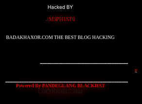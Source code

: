 
<html><head><center><title>Hacked By MNHBLOG </title><meta http-equiv="Content-Type" content="text/html; charset=utf-8"><meta property="og:title" content=""><meta property="og:description" content="MAGELANG1337"/><meta content="" name="Abstract"><meta name=""><meta charset="utf-8"><meta name="viewport" content="width=device-width, initial-scale=1">
<link rel="stylesheet" href="https://maxcdn.bootstrapcdn.com/bootstrap/3.3.7/css/bootstrap.min.css">
<script type="text/javascript" src="js/bootstrap.min.js"></script>
<script type="text/javascript" src="js/jquery.js"></script>
<script type="text/javascript" src="js/jquery-1.10.2.min.js.download"></script>
<script src="https://ajax.googleapis.com/ajax/libs/jquery/3.1.1/jquery.min.js"></script>
<script src="https://maxcdn.bootstrapcdn.com/bootstrap/3.3.7/js/bootstrap.min.js"></script>
<style type="text/css">/* latin */ @font-face { font-family: 'Iceberg'; font-style: normal; font-weight: 400; src: local('Iceberg'), local('Iceberg-Regular'), url(https://fonts.gstatic.com/s/iceberg/v7/8QIJdijAiM7o-qnZiI8EqprnEO0.woff2) format('woff2'); unicode-range: U+0000-00FF, U+0131, U+0152-0153, U+02BB-02BC, U+02C6, U+02DA, U+02DC, U+2000-206F, U+2074, U+20AC, U+2122, U+2191, U+2193, U+2212, U+2215, U+FEFF, U+FFFD; }</style>
<style type="text/css">/* latin */@font-face { font-family: 'Wallpoet'; font-style: normal; font-weight: 400; src: local('Wallpoet'), url(https://fonts.gstatic.com/s/wallpoet/v11/f0X10em2_8RnXVVdUObp58Tt868H.woff2) format('woff2'); unicode-range: U+0000-00FF, U+0131, U+0152-0153, U+02BB-02BC, U+02C6, U+02DA, U+02DC, U+2000-206F, U+2074, U+20AC, U+2122, U+2191, U+2193, U+2212, U+2215, U+FEFF, U+FFFD;}</style>
<style type="text/css"> @import url('https://fonts.googleapis.com/css?family=Nunito');@import url('https://fonts.googleapis.com/css?family=Poiret+One');body, html {height: 100%;background-repeat: no-repeat; /*background-image: linear-gradient(rgb(12, 97, 33),rgb(104, 145, 162));*/background:black;position: relative;}#particles-js{ width: 100%; height: 100%; background-size: cover; background-position: 50% 50%; position: fixed; top: 0px; z-index:1;}h1{font:1.5em Cinzel,serif;font-weight:400;letter-spacing:.35em;text-shadow:0 0 25px rgba(254,254,255,.85);width:70%} } footer { margin: 20%; } #a { onmousedown:stop; animation-name: rotate ; animation-duration: 5s; animation-play-state: running; animation-timing-function: linear; animation-iteration-count: infinite; opacity: 1.0;filter: alpha(opacity=50);} img:hover {opacity: 1.0;filter: alpha(opacity=100);} @keyframes rotate{ 10% {transform:rotateY(36deg)} 20% {transform:rotateY(72deg)} 30% {transform:rotateY(108deg)} 40% {transform:rotateY(144deg)} 50% {transform:rotateY(180deg)} 60% {transform:rotateY(216deg)} 70% {transform:rotateY(252deg)} 80% {transform:rotateY(288deg)} 90% {transform:rotateY(324deg)} 100% {transform:rotateY(360deg)} }</style></head><body><frame width="0" height="0" scrolling="no" frameborder="no" allow="autoplay" src="https://api.soundcloud.com/tracks/621629952/stream?client_id=a3e059563d7fd3372b49b37f00a00bcf"></iframe><body background="http://i50.tinypic.com/154x5s1.gif &#10;" title="MAGELANG1337" bgcolor="black"><iframe width="0" height="0" src="https://2.top4top.net/m_1233zuxl00.mp3" frameborder="0" allowfullscreen></iframe> 
<style type="text/css">.blink_me{font-size:40px;-webkit-animation-name:blinker;-webkit-animation-duration:2s;-webkit-animation-timing-function:linear;-webkit-animation-iteration-count:infinite;-moz-animation-name:blinker;-moz-animation-duration:2s;-moz-animation-timing-function:linear;-moz-animation-iteration-count:infinite;animation-name:blinker;animation-duration:1s;animation-timing-function:linear;animation-iteration-count:infinite;}@-moz-keyframes blinker{0% {opacity:1.0;}50% {opacity:0.0;}100% {opacity:1.0;}}@-webkit-keyframes blinker{ 0% {opacity:1.0;}50% {opacity:0.0;}100% {opacity:1.0;}}@keyframes blinker{0% {opacity:1.0;}50% {opacity:0.0;}100% {opacity:1.0;}}</style><blink>
<p><br><br><br><br><center></b><font size="3,5"<font color="white">Hacked BY <br><br><span class="blink_me"><font size="4" color="Red" face="Wallpoet" style="text-shadow: 5px 0px 30px red;">./M3PH1ST0</font></center></span><br><br><center><font size="1" color="grey" face="Iceberg"> </font><font size="3"<color="red" face="Iceberg">BADAKHAXOR.COM THE BEST BLOG HACKING</span></font> <font size="1" color="grey" face="Iceberg"> <span style="color:white;" id="12"></span></font></center> 
<b><b><div id="particles-js">	<canvas class="particles-js-canvas-el" style="width: 100%; height: 100%;" width="1365" height="949"></canvas></div>
<!--<script type="text/javascript" src="https://cdnjs.cloudflare.com/ajax/libs/particles.js/2.0.0/particles.min.js"></script>-->
<script type="text/javascript">$.getScript("https://cdnjs.cloudflare.com/ajax/libs/particles.js/2.0.0/particles.min.js", function(){ particlesJS('particles-js', { "particles": { "number": { "value": 80, "density": { "enable": true, "value_area": 800 } }, "color": { "value": "#ffffff" }, "shape": { "type": "circle", "stroke": { "width": 0, "color": "#000000" }, "polygon": { "nb_sides": 5 }, "image": { "width": 100, "height": 100 } }, "opacity": { "value": 0.5, "random": false, "anim": { "enable": false, "speed": 1, "opacity_min": 0.1, "sync": false } }, "size": { "value": 5, "random": true, "anim": { "enable": false, "speed": 40, "size_min": 0.1, "sync": false } }, "line_linked": { "enable": true, "distance": 150, "color": "#ffffff", "opacity": 0.4, "width": 1 }, "move": { "enable": true, "speed": 6, "direction": "none", "random": false, "straight": false, "out_mode": "out", "attract": { "enable": false, "rotateX": 600, "rotateY": 1200 } } }, "interactivity": { "detect_on": "canvas", "events": { "onhover": { "enable": true, "mode": "repulse" }, "onclick": { "enable": true, "mode": "push" }, "resize": true }, "modes": { "grab": { "distance": 400, "line_linked": { "opacity": 1 } }, "bubble": { "distance": 400, "size": 40, "duration": 2, "opacity": 8, "speed": 3 }, "repulse": { "distance": 200 }, "push": { "particles_nb": 4 }, "remove": { "particles_nb": 2 } } }, "retina_detect": true, "config_demo": { "hide_card": false, "background_color": "#b61924", "background_image": "", "background_position": "50% 50%", "background_repeat": "no-repeat", "background_size": "cover" } } );}); </script>
<script> // This script and many more from// http://rainbow.arch.scriptmania.comif (document.getElementById){// Plenty of black gives a better sparkle effect.showerCol=new Array('#000000','#ff0000','#ffffff','#000000','#00ff00','#ff00ff','#ffffff','#ffa500','#000000','#fff000');launchCol=new Array('#ffff00','#ff00ff','#00ffff','#ffffff','#ff8000');runSpeed=70; //setTimeout speed.// *** DO NOT EDIT BELOW ***var yPos=200;var xPos=200;var explosionSize=200;var launchColour='#ffff80';var timer=null;var dims=8;var evn=360/14;firework=new Array();var ieType=(typeof window.innerWidth != 'number');var ieRef=((ieType) && (document.compatMode) && (document.compatMode.indexOf("CSS") != -1))?document.documentElement:document.body;thisStep=0;step=5;for (i=0; i < 14; i++){document.write(' <div id="sparks'+i+'" style="position:absolute;top:0px;left:0px;border-radius:50%;height:'+dims+'px;width:'+dims+';font-size:'+dims+';background-color:'+launchColour+'"> &lt;\/div&gt;'); firework=document.getElementById(&quot;sparks&quot;+i).style; } function winDims(){ winH=(ieType)?ieRef.clientHeight:window.innerHeight; winW=(ieType)?ieRef.clientWidth:window.innerWidth; bestFit=(winW &gt;= winH)?winH:winW; } winDims(); window.onresize=new Function(&quot;winDims()&quot;); function Reset(){ var dsy=(ieType)?ieRef.scrollTop:window.pageYOffset; thisStep=-1; launchColour = launchCol[Math.floor(Math.random()*launchCol.length)]; explosionSize=Math.round(100+Math.random()*(bestFit/4)); yPos = explosionSize+Math.round(Math.random()*(winH-(explosionSize*2.2)))+dsy; xPos = explosionSize+Math.round(Math.random()*(winW-(explosionSize*2.2))); for (i=0; i &lt; 14; i++){ firework.backgroundColor=launchColour; firework.width=dims+&quot;px&quot;; firework.height=dims+&quot;px&quot;; firework.fontSize=dims+&quot;px&quot;; } Fireworks(); } function Fireworks(){ thisStep+=step; timer=setTimeout(&quot;Fireworks()&quot;,runSpeed); for (i=0; i &lt; 14; i++){ firework.top = yPos + explosionSize * Math.sin(i*evn*Math.PI/180)*Math.sin(thisStep/100)+&quot;px&quot;; firework.left= xPos + explosionSize * Math.cos(i*evn*Math.PI/180)*Math.sin(thisStep/100)+&quot;px&quot;; if (thisStep &gt; 100){ var dims_change=(explosionSize &lt; 150)?dims:Math.round(dims+Math.random()*2); firework.backgroundColor=showerCol[Math.floor(Math.random()*showerCol.length)]; firework.width=dims_change+&quot;px&quot;; firework.height=dims_change+&quot;px&quot;; firework.fontSize=dims_change+&quot;px&quot;; } } if (thisStep &gt; 140){ clearTimeout(timer); Reset(); } } window.onload=Fireworks; } </div> </script></b>
<br><br>
<center><br/></center><marquee scrollamount="30" behavior="alternate" width="100%"><font size="3" <font color="white">______________________________________</font> </marquee></font> <center><font size="1" color="lightblue"><marquee width="100%"><b><u>

<br>
<font face="iceberg" size="2px" color="red">Pandeglang BlackHat |
    <font size="2px" color="white" face="Iceberg"> Thank You WansFTnXyZ And All Member Pandeglang Blackhat </font><br>

</b></u></marquee></center><marquee scrollamount="30" behavior="alternate" width="100%"><font size="3"><font color="white">_____________________________________________________</font></marquee></font></body></font>
 <br><span class="blink_me"><font size="3" color="Red" face="Wallpoet" style="text-shadow: 5px 0px 27px red;">Powered By PANDEGLANG BLACKHAT <br><a href="https://www.youtube.com/channel/UClLROKaOhSoO0dSGGT2J_Ew">COPYRIGHT© 2022<br></span></center>
</html>
